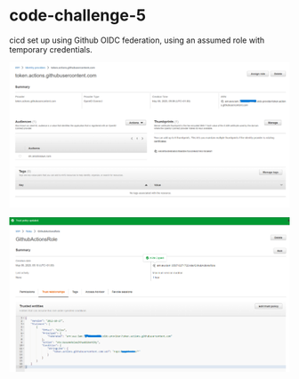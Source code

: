 # code-challenge-5

cicd set up using Github OIDC federation, using an assumed role with temporary credentials.

![Github-OIDC](/cicd-assets/Github-OIDC-provider-redacted.png?raw=true "Github OIDC federation")


![Github-Assumed-Role](/cicd-assets/GithubActionsRole-redact.png?raw=true "Github-Assumed-Role")
